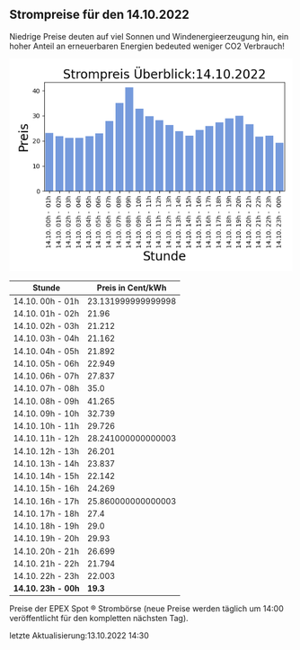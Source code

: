 
## Strompreise für den 14.10.2022

Niedrige Preise deuten auf viel Sonnen und Windenergieerzeugung hin, ein hoher Anteil an erneuerbaren Energien bedeuted weniger CO2 Verbrauch!

![Strompreis übersicht](imgs/strompreis_uebersicht.png)

| Stunde | Preis in Cent/kWh |
|---|---|
| 14.10. 00h -  01h | 23.131999999999998 | 
| 14.10. 01h -  02h | 21.96 | 
| 14.10. 02h -  03h | 21.212 | 
| 14.10. 03h -  04h | 21.162 | 
| 14.10. 04h -  05h | 21.892 | 
| 14.10. 05h -  06h | 22.949 | 
| 14.10. 06h -  07h | 27.837 | 
| 14.10. 07h -  08h | 35.0 | 
| 14.10. 08h -  09h | 41.265 | 
| 14.10. 09h -  10h | 32.739 | 
| 14.10. 10h -  11h | 29.726 | 
| 14.10. 11h -  12h | 28.241000000000003 | 
| 14.10. 12h -  13h | 26.201 | 
| 14.10. 13h -  14h | 23.837 | 
| 14.10. 14h -  15h | 22.142 | 
| 14.10. 15h -  16h | 24.269 | 
| 14.10. 16h -  17h | 25.860000000000003 | 
| 14.10. 17h -  18h | 27.4 | 
| 14.10. 18h -  19h | 29.0 | 
| 14.10. 19h -  20h | 29.93 | 
| 14.10. 20h -  21h | 26.699 | 
| 14.10. 21h -  22h | 21.794 | 
| 14.10. 22h -  23h | 22.003 | 
| **14.10. 23h -  00h** | **19.3** | 

Preise der EPEX Spot ® Strombörse (neue Preise werden täglich um 14:00 veröffentlicht für den kompletten nächsten Tag).

letzte Aktualisierung:13.10.2022 14:30